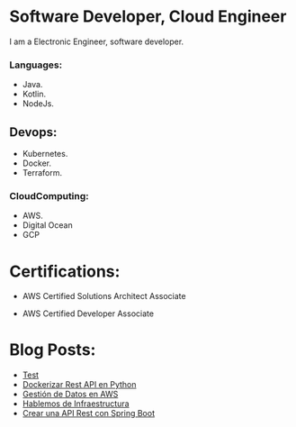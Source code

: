 # Software Developer, Cloud Engineer

I am a Electronic Engineer, software developer. 

### Languages:
* Java.
* Kotlin.
* NodeJs.

## Devops:
* Kubernetes.
* Docker. 
* Terraform.

### CloudComputing: 
* AWS. 
* Digital Ocean 
* GCP

# Certifications:

* AWS Certified Solutions Architect Associate

* AWS Certified Developer Associate

# Blog Posts:
<!-- BLOG-POST-LIST:START -->
- [Test](https://blog.tech.pablo-cruz.com/test/)
- [Dockerizar Rest API en Python](https://blog.tech.pablo-cruz.com/dockerizar-rest-api/)
- [Gestión de Datos en AWS](https://blog.tech.pablo-cruz.com/gestion-de-datos-en-aws/)
- [Hablemos de Infraestructura](https://blog.tech.pablo-cruz.com/hablemos-de-infraestructura/)
- [Crear una API Rest con Spring Boot](https://blog.tech.pablo-cruz.com/crear-una-api-rest-con-spring-boot/)
<!-- BLOG-POST-LIST:END -->


